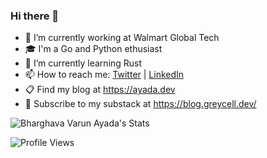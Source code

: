 ### Hi there 👋

- 🔭 I’m currently working at Walmart Global Tech
- 🎓 I'm a Go and Python ethusiast
- 🌱 I’m currently learning Rust
- 📫 How to reach me: [Twitter](https://twitter.com/abvarun) | [LinkedIn](https://www.linkedin.com/in/abvarun226/)
- 📋 Find my blog at https://ayada.dev
- 📖 Subscribe to my substack at https://blog.greycell.dev/

<p align="left"> <img src="https://github-readme-stats.vercel.app/api?username=abvarun226&show_icons=true&theme=dark&rank_icon=percentile" alt="Bharghava Varun Ayada's Stats" />

![Profile Views](https://profile-counter.glitch.me/abvarun226/count.svg)
